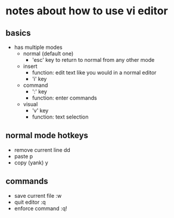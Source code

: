 # notes about how to use vi editor

## basics

- has multiple modes
  - normal (default one)
    - 'esc' key to return to normal from any other mode
  - insert
    - function: edit text like you would in a normal editor
    - 'i' key
  - command
    - ':' key
    - function: enter commands
  - visual
    - 'v' key
    - function: text selection


## normal mode hotkeys

- remove current line   dd
- paste                 p
- copy (yank)           y


## commands

- save current file     :w
- quit editor           :q
- enforce command       :q!


